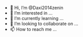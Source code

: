 - 👋 Hi, I’m @Daxi2014zenin
- 👀 I’m interested in ...
- 🌱 I’m currently learning ...
- 💞️ I’m looking to collaborate on ...
- 📫 How to reach me ...

<!---
Daxi2014zenin/Daxi2014zenin is a ✨ special ✨ repository because its `README.md` (this file) appears on your GitHub profile.
You can click the Preview link to take a look at your changes.
--->
